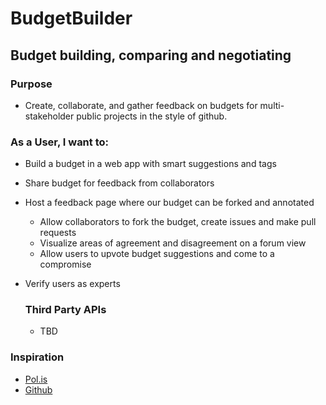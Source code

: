 # BudgetBuilder
## Budget building, comparing and negotiating

### Purpose
- Create, collaborate, and gather feedback on budgets for multi-stakeholder public projects in the style of github.


### As a User, I want to:
- Build a budget in a web app with smart suggestions and tags
- Share budget for feedback from collaborators
- Host a feedback page where our budget can be forked and annotated
	- Allow collaborators to fork the budget, create issues and make pull requests
	- Visualize areas of agreement and disagreement on a forum view
	- Allow users to upvote budget suggestions and come to a compromise
- Verify users as experts
  
  
  ### Third Party APIs
  - TBD


### Inspiration
- [Pol.is](https://pol.is/)
- [Github](https://github.com/)
